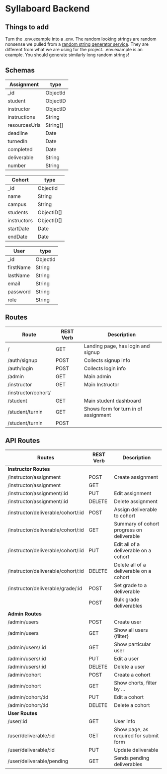 # Syllaboard Backend

## Things to add

Turn the .env.example into a .env. The random looking strings are random nonsense we pulled from a [random string generator service](https://www.grc.com/passwords.htm). They are different from what we are using for the project. .env.example is an example. You should generate similarly long random strings!

## Schemas

| Assignment    | type     |
| ------------- | -------- |
| \_id          | ObjectId |
| student       | ObjectID |
| instructor    | ObjectID |
| instructions  | String   |
| resourcesUrls | String[] |
| deadline      | Date     |
| turnedIn      | Date     |
| completed     | Date     |
| deliverable   | String   |
| number        | String   |

| Cohort      | type       |
| ----------- | ---------- |
| \_id        | ObjectId   |
| name        | String     |
| campus      | String     |
| students    | ObjectID[] |
| instructors | ObjectID[] |
| startDate   | Date       |
| endDate     | Date       |

| User      | type     |
| --------- | -------- |
| \_id      | ObjectId |
| firstName | String   |
| lastName  | String   |
| email     | String   |
| password  | String   |
| role      | String   |

## Routes

| Route               | REST Verb | Description                          |
| ------------------- | --------- | ------------------------------------ |
| /                   | GET       | Landing page, has login and signup   |
| /auth/signup        | POST      | Collects signup info                 |
| /auth/login         | POST      | Collects login info                  |
| /admin              | GET       | Main admin                           |
| /instructor         | GET       | Main Instructor                      |
| /instructor/cohort/ |           |                                      |
| /student            | GET       | Main student dashboard               |
| /student/turnin     | GET       | Shows form for turn in of assignment |
| /student/turnin     | POST      |                                      |

## API Routes

| Routes                             | REST Verb | Description                               |
| ---------------------------------- | --------- | ----------------------------------------- |
| **Instructor Routes**              |           |                                           |
| /instructor/assignment             | POST      | Create assignment                         |
| /instructor/assignment             | GET       |                                           |
| /instructor/assignment/:id         | PUT       | Edit assignment                           |
| /instructor/assignment/:id         | DELETE    | Delete assignment                         |
| /instructor/deliverable/cohort/:id | POST      | Assign deliverable to cohort              |
| /instructor/deliverable/cohort/:id | GET       | Summary of cohort progress on deliverable |
| /instructor/deliverable/cohort/:id | PUT       | Edit all of a deliverable on a cohort     |
| /instructor/deliverable/cohort/:id | DELETE    | Delete all of a deliverable on a cohort   |
| /instructor/deliverable/grade/:id  | POST      | Set grade to a deliverable                |
|                                    | POST      | Bulk grade deliverables                   |
| **Admin Routes**                   |           |                                           |
| /admin/users                       | POST      | Create user                               |
| /admin/users                       | GET       | Show all users {filter}                   |
| /admin/users/:id                   | GET       | Show particular user                      |
| /admin/users/:id                   | PUT       | Edit a user                               |
| /admin/users/:id                   | DELETE    | Delete a user                             |
| /admin/cohort                      | POST      | Create a cohort                           |
| /admin/cohort                      | GET       | Show chorts, filter by ...                |
| /admin/cohort/:id                  | PUT       | Edit a cohort                             |
| /admin/cohort/:id                  | DELETE    | Delete a cohort                           |
| **User Routes**                    |           |                                           |
| /user/:id                          | GET       | User info                                 |
| /user/deliverable/:id              | GET       | Show page, as required for submit form    |
| /user/deliverable/:id              | PUT       | Update deliverable                        |
| /user/deliverable/pending          | GET       | Sends pending deliverables                |
